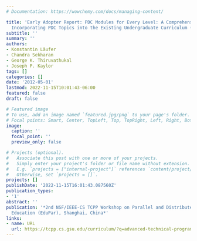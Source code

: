 ```yaml
---
# Documentation: https://wowchemy.com/docs/managing-content/

title: 'Early Adopter Report: PDC Modules for Every Level: A Comprehensive Model for
  Incorporating PDC Topics into the Existing Undergraduate Curriculum (Poster)'
subtitle: ''
summary: ''
authors:
- Konstantin Läufer
- Chandra Sekharan
- George K. Thiruvathukal
- Joseph P. Kaylor
tags: []
categories: []
date: '2012-05-01'
lastmod: 2022-11-15T10:01:43-06:00
featured: false
draft: false

# Featured image
# To use, add an image named `featured.jpg/png` to your page's folder.
# Focal points: Smart, Center, TopLeft, Top, TopRight, Left, Right, BottomLeft, Bottom, BottomRight.
image:
  caption: ''
  focal_point: ''
  preview_only: false

# Projects (optional).
#   Associate this post with one or more of your projects.
#   Simply enter your project's folder or file name without extension.
#   E.g. `projects = ["internal-project"]` references `content/project/deep-learning/index.md`.
#   Otherwise, set `projects = []`.
projects: []
publishDate: '2022-11-15T16:01:43.087560Z'
publication_types:
- '1'
abstract: ''
publication: '*2nd NSF/IEEE-CS TCPP Workshop on Parallel and Distributed Computing
  Education (EduPar), Shanghai, China*'
links:
- name: URL
  url: https://tcpp.cs.gsu.edu/curriculum/?q=advanced-technical-program
---
```

